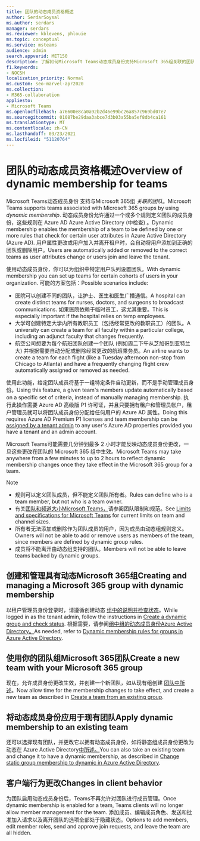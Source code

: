 ```yaml
---
title: 团队的动态成员资格概述
author: SerdarSoysal
ms.author: serdars
manager: serdars
ms.reviewer: kblevens, phlouie
ms.topic: conceptual
ms.service: msteams
audience: admin
search.appverid: MET150
description: 了解如何Microsoft Teams动态成员身份支持Microsoft 365组关联的团队。
f1.keywords:
- NOCSH
localization_priority: Normal
ms.custom: seo-marvel-apr2020
ms.collection:
- M365-collaboration
appliesto:
- Microsoft Teams
ms.openlocfilehash: a76600e8ca0a92b2d46e99bc26a857c969bd07e7
ms.sourcegitcommit: 01087be29daa3abce7d3b03a55ba5ef8db4ca161
ms.translationtype: MT
ms.contentlocale: zh-CN
ms.lasthandoff: 03/23/2021
ms.locfileid: "51120764"
---
```

# <a name="overview-of-dynamic-membership-for-teams"></a><span data-ttu-id="b9278-103">团队的动态成员资格概述</span><span class="sxs-lookup"><span data-stu-id="b9278-103">Overview of dynamic membership for teams</span></span>

<span data-ttu-id="b9278-104">Microsoft Teams动态成员身份 支持与Microsoft 365组 *关联的团队*。</span><span class="sxs-lookup"><span data-stu-id="b9278-104">Microsoft Teams supports teams associated with Microsoft 365 groups by using *dynamic membership*.</span></span> <span data-ttu-id="b9278-105">动态成员身份允许通过一个或多个规则定义团队的成员身份，这些规则在 Azure AD Azure Active Directory (中检查) 。</span><span class="sxs-lookup"><span data-stu-id="b9278-105">Dynamic membership enables the membership of a team to be defined by one or more rules that check for certain user attributes in Azure Active Directory (Azure AD).</span></span> <span data-ttu-id="b9278-106">用户属性更改或用户加入并离开租户时，会自动将用户添加到正确的团队或删除用户。</span><span class="sxs-lookup"><span data-stu-id="b9278-106">Users are automatically added or removed to the correct teams as user attributes change or users join and leave the tenant.</span></span>

<span data-ttu-id="b9278-107">使用动态成员身份，你可以为组织中特定用户队列设置团队。</span><span class="sxs-lookup"><span data-stu-id="b9278-107">With dynamic membership you can set up teams for certain cohorts of users in your organization.</span></span> <span data-ttu-id="b9278-108">可能的方案包括：</span><span class="sxs-lookup"><span data-stu-id="b9278-108">Possible scenarios include:</span></span>
- <span data-ttu-id="b9278-109">医院可以创建不同的团队，让护士、医生和医生广播通信。</span><span class="sxs-lookup"><span data-stu-id="b9278-109">A hospital can create distinct teams for nurses, doctors, and surgeons to broadcast communications.</span></span> <span data-ttu-id="b9278-110">如果医院依赖于临时员工，这尤其重要。</span><span class="sxs-lookup"><span data-stu-id="b9278-110">This is especially important if the hospital relies on temp employees.</span></span>
- <span data-ttu-id="b9278-111">大学可创建特定大学内所有教职员工（包括经常更改的教职员工）的团队。</span><span class="sxs-lookup"><span data-stu-id="b9278-111">A university can create a team for all faculty within a particular college, including an adjunct faculty that changes frequently.</span></span>
- <span data-ttu-id="b9278-112">航空公司想要为每个航班团队创建一个团队 (例如周二下午从芝加哥到亚特兰大) 并根据需要自动分配或删除经常更改的航班乘务员。</span><span class="sxs-lookup"><span data-stu-id="b9278-112">An airline wants to create a team for each flight (like a Tuesday afternoon non-stop from Chicago to Atlanta) and have a frequently changing flight crew automatically assigned or removed as needed.</span></span>

<span data-ttu-id="b9278-113">使用此功能，给定团队成员将基于一组特定条件自动更新，而不是手动管理成员身份。</span><span class="sxs-lookup"><span data-stu-id="b9278-113">Using this feature, a given team's members update automatically based on a specific set of criteria, instead of manually managing membership.</span></span> <span data-ttu-id="b9278-114">执行此操作需要 Azure AD 高级版 P1 许可证，并且只要拥有[](/azure/active-directory/users-groups-roles/groups-dynamic-membership)租户和管理员帐户，租户管理员就可以将团队成员身份分配给任何用户的 Azure AD 属性。</span><span class="sxs-lookup"><span data-stu-id="b9278-114">Doing this requires Azure AD Premium P1 licenses and team membership can be [assigned by a tenant admin](/azure/active-directory/users-groups-roles/groups-dynamic-membership) to any user's Azure AD properties provided you have a tenant and an admin account.</span></span>

<span data-ttu-id="b9278-115">Microsoft Teams可能需要几分钟到最多 2 小时才能反映动态成员身份更改，一旦这些更改在团队的 Microsoft 365 组中生效。</span><span class="sxs-lookup"><span data-stu-id="b9278-115">Microsoft Teams may take anywhere from a few minutes to up to 2 hours to reflect dynamic membership changes once they take effect in the Microsoft 365 group for a team.</span></span>

> [!NOTE]
> - <span data-ttu-id="b9278-116">规则可以定义团队成员，但不能定义团队所有者。</span><span class="sxs-lookup"><span data-stu-id="b9278-116">Rules can define who is a team member, but not who is a team owner.</span></span>
> - <span data-ttu-id="b9278-117">有关[团队和频道大小Microsoft Teams，](limits-specifications-teams.md)请参阅团队限制和规范。</span><span class="sxs-lookup"><span data-stu-id="b9278-117">See [Limits and specifications for Microsoft Teams](limits-specifications-teams.md) for current limits on team and channel sizes.</span></span>
> - <span data-ttu-id="b9278-118">所有者无法添加或删除作为团队成员的用户，因为成员由动态组规则定义。</span><span class="sxs-lookup"><span data-stu-id="b9278-118">Owners will not be able to add or remove users as members of the team, since members are defined by dynamic group rules.</span></span>
> -    <span data-ttu-id="b9278-119">成员将不能离开由动态组支持的团队。</span><span class="sxs-lookup"><span data-stu-id="b9278-119">Members will not be able to leave teams backed by dynamic groups.</span></span>

## <a name="creating-and-managing-a-microsoft-365-group-with-dynamic-membership"></a><span data-ttu-id="b9278-120">创建和管理具有动态Microsoft 365组</span><span class="sxs-lookup"><span data-stu-id="b9278-120">Creating and managing a Microsoft 365 group with dynamic membership</span></span>

<span data-ttu-id="b9278-121">以租户管理员身份登录时，请遵循创建动态 [组中的说明并检查状态](/azure/active-directory/users-groups-roles/groups-create-rule)。</span><span class="sxs-lookup"><span data-stu-id="b9278-121">While logged in as the tenant admin, follow the instructions in [Create a dynamic group and check status](/azure/active-directory/users-groups-roles/groups-create-rule).</span></span> <span data-ttu-id="b9278-122">根据需要，请参阅[组中组的动态成员身份Azure Active Directory。](/azure/active-directory/users-groups-roles/groups-dynamic-membership)</span><span class="sxs-lookup"><span data-stu-id="b9278-122">As needed, refer to [Dynamic membership rules for groups in Azure Active Directory](/azure/active-directory/users-groups-roles/groups-dynamic-membership).</span></span>

## <a name="create-a-new-team-with-your-microsoft-365-group"></a><span data-ttu-id="b9278-123">使用你的团队组Microsoft 365团队</span><span class="sxs-lookup"><span data-stu-id="b9278-123">Create a new team with your Microsoft 365 group</span></span>

<span data-ttu-id="b9278-124">现在，允许成员身份更改生效，并创建一个新团队，如从现有组创建 [团队中所述](https://support.microsoft.com/en-us/office/create-a-team-from-an-existing-group-24ec428e-40d7-4a1a-ab87-29be7d145865)。</span><span class="sxs-lookup"><span data-stu-id="b9278-124">Now allow time for the membership changes to take effect, and create a new team  as described in [Create a team from an existing group](https://support.microsoft.com/en-us/office/create-a-team-from-an-existing-group-24ec428e-40d7-4a1a-ab87-29be7d145865).</span></span>

## <a name="apply-dynamic-membership-to-an-existing-team"></a><span data-ttu-id="b9278-125">将动态成员身份应用于现有团队</span><span class="sxs-lookup"><span data-stu-id="b9278-125">Apply dynamic membership to an existing team</span></span>

<span data-ttu-id="b9278-126">还可以选择现有团队，并更改它以拥有动态成员身份，如将静态组成员身份更改为动态在 Azure Active Directory[中所述。](/azure/active-directory/users-groups-roles/groups-change-type)</span><span class="sxs-lookup"><span data-stu-id="b9278-126">You can also take an existing team and change it to have a dynamic membership, as described in [Change static group membership to dynamic in Azure Active Directory](/azure/active-directory/users-groups-roles/groups-change-type).</span></span>

## <a name="changes-in-client-behavior"></a><span data-ttu-id="b9278-127">客户端行为更改</span><span class="sxs-lookup"><span data-stu-id="b9278-127">Changes in client behavior</span></span>

<span data-ttu-id="b9278-128">为团队启用动态成员身份后，Teams不再允许对团队进行成员管理。</span><span class="sxs-lookup"><span data-stu-id="b9278-128">Once dynamic membership is enabled for a team, Teams clients will no longer allow member management for the team.</span></span> <span data-ttu-id="b9278-129">添加成员、编辑成员角色、发送和批准加入请求以及离开团队的选项全部处于隐藏状态。</span><span class="sxs-lookup"><span data-stu-id="b9278-129">Options to add members, edit member roles, send and approve join requests, and leave the team are all hidden.</span></span>